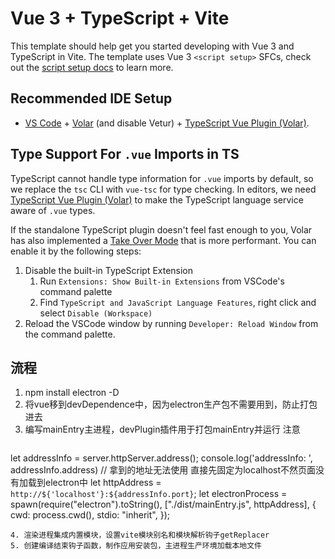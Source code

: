 # Vue 3 + TypeScript + Vite

This template should help get you started developing with Vue 3 and TypeScript in Vite. The template uses Vue 3 `<script setup>` SFCs, check out the [script setup docs](https://v3.vuejs.org/api/sfc-script-setup.html#sfc-script-setup) to learn more.

## Recommended IDE Setup

- [VS Code](https://code.visualstudio.com/) + [Volar](https://marketplace.visualstudio.com/items?itemName=Vue.volar) (and disable Vetur) + [TypeScript Vue Plugin (Volar)](https://marketplace.visualstudio.com/items?itemName=Vue.vscode-typescript-vue-plugin).

## Type Support For `.vue` Imports in TS

TypeScript cannot handle type information for `.vue` imports by default, so we replace the `tsc` CLI with `vue-tsc` for type checking. In editors, we need [TypeScript Vue Plugin (Volar)](https://marketplace.visualstudio.com/items?itemName=Vue.vscode-typescript-vue-plugin) to make the TypeScript language service aware of `.vue` types.

If the standalone TypeScript plugin doesn't feel fast enough to you, Volar has also implemented a [Take Over Mode](https://github.com/johnsoncodehk/volar/discussions/471#discussioncomment-1361669) that is more performant. You can enable it by the following steps:

1. Disable the built-in TypeScript Extension
   1. Run `Extensions: Show Built-in Extensions` from VSCode's command palette
   2. Find `TypeScript and JavaScript Language Features`, right click and select `Disable (Workspace)`
2. Reload the VSCode window by running `Developer: Reload Window` from the command palette.


## 流程
1. npm install electron -D
2. 将vue移到devDependence中，因为electron生产包不需要用到，防止打包进去
3. 编写mainEntry主进程，devPlugin插件用于打包mainEntry并运行
注意
   ```
  let addressInfo = server.httpServer.address();
   console.log('addressInfo: ', addressInfo.address) // 拿到的地址无法使用
   直接先固定为localhost不然页面没有加载到electron中
   let httpAddress = `http://${'localhost'}:${addressInfo.port}`;
        let electronProcess = spawn(require("electron").toString(), ["./dist/mainEntry.js", httpAddress], {
          cwd: process.cwd(),
          stdio: "inherit",
        });
   ```
4. 渲染进程集成内置模块，设置vite模块别名和模块解析钩子getReplacer
5. 创建编译结束钩子函数，制作应用安装包，主进程生产环境加载本地文件

